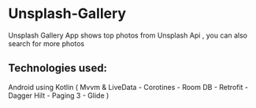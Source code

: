 # Unsplash-Gallery
Unsplash Gallery App shows top photos from Unsplash Api , you can also search for more photos 
## Technologies used:
Android using Kotlin
( Mvvm & LiveData - Corotines - Room DB - Retrofit - Dagger Hilt - Paging 3 - Glide )
